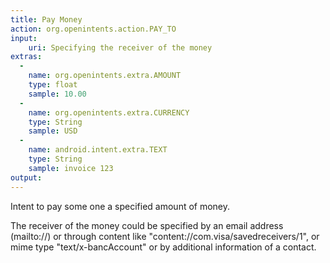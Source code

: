 ```yaml
---
title: Pay Money
action: org.openintents.action.PAY_TO
input: 
    uri: Specifying the receiver of the money
extras: 
  - 
    name: org.openintents.extra.AMOUNT 
    type: float
    sample: 10.00
  - 
    name: org.openintents.extra.CURRENCY 
    type: String
    sample: USD
  - 
    name: android.intent.extra.TEXT 
    type: String
    sample: invoice 123
output:
---
```

Intent to pay some one a specified amount of money.

The receiver of the money could be specified by an email address (mailto://) or through content like "content://com.visa/savedreceivers/1", or mime type "text/x-bancAccount" or by additional information of a contact.